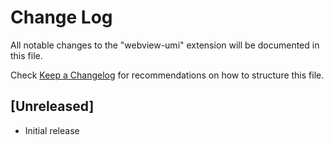 # Change Log

All notable changes to the "webview-umi" extension will be documented in this file.

Check [Keep a Changelog](http://keepachangelog.com/) for recommendations on how to structure this file.

## [Unreleased]

- Initial release